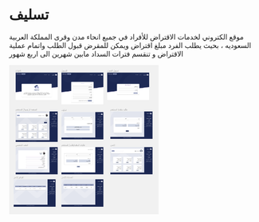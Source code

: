 # تسليف

موقع الكتروني لخدمات الاقتراض للأفراد في جميع انحاء مدن وقرى المملكة العربية السعوديه ، بحيث يطلب الفرد مبلغ اقتراض ويمكن للمقرض قبول الطلب واتمام عملية الاقتراض و تنقسم فترات السداد مابين شهرين الى اربع شهور

<img
  src="/myapp/src/assets/my-file.png"
  alt="Alt text"
  title="Optional title"
  style="display: inline-block; margin: 0 auto; max-width: 300px">
